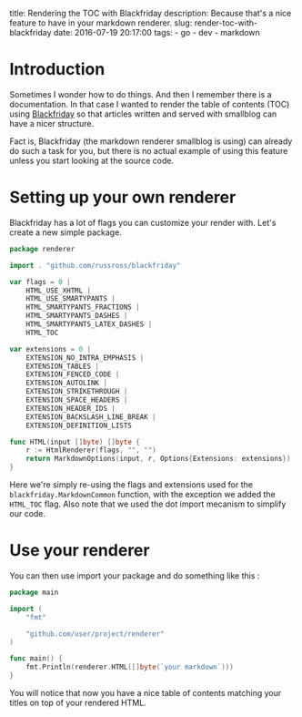 title: Rendering the TOC with Blackfriday
description: Because that's a nice feature to have in your markdown renderer.
slug: render-toc-with-blackfriday
date: 2016-07-19 20:17:00
tags:
    - go
    - dev
    - markdown

# Introduction

Sometimes I wonder how to do things. And then I remember there is a
documentation. In that case I wanted to render the table of contents (TOC) using
[Blackfriday](https://github.com/russross/blackfriday) so that articles written
and served with smallblog can have a nicer structure.

Fact is, Blackfriday (the markdown renderer smallblog is using) can already do
such a task for you, but there is no actual example of using this feature unless
you start looking at the source code.

# Setting up your own renderer

Blackfriday has a lot of flags you can customize your render with. Let's create
a new simple package.

```go
package renderer

import . "github.com/russross/blackfriday"

var flags = 0 |
	HTML_USE_XHTML |
	HTML_USE_SMARTYPANTS |
	HTML_SMARTYPANTS_FRACTIONS |
	HTML_SMARTYPANTS_DASHES |
	HTML_SMARTYPANTS_LATEX_DASHES |
	HTML_TOC

var extensions = 0 |
	EXTENSION_NO_INTRA_EMPHASIS |
	EXTENSION_TABLES |
	EXTENSION_FENCED_CODE |
	EXTENSION_AUTOLINK |
	EXTENSION_STRIKETHROUGH |
	EXTENSION_SPACE_HEADERS |
	EXTENSION_HEADER_IDS |
	EXTENSION_BACKSLASH_LINE_BREAK |
	EXTENSION_DEFINITION_LISTS

func HTML(input []byte) []byte {
    r := HtmlRenderer(flags, "", "")
    return MarkdownOptions(input, r, Options{Extensions: extensions})
}
```

Here we're simply re-using the flags and extensions used for the
`blackfriday.MarkdownCommon` function, with the exception we added the
`HTML_TOC` flag. Also note that we used the dot import mecanism to simplify our
code.

# Use your renderer

You can then use import your package and do something like this :

```go
package main

import (
    "fmt"

    "github.com/user/project/renderer"
)

func main() {
    fmt.Println(renderer.HTML([]byte(`your markdown`)))
}
```

You will notice that now you have a nice table of contents matching your titles
on top of your rendered HTML.
